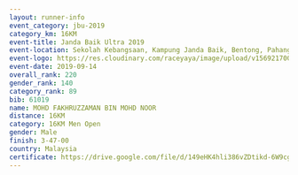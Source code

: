 ```yaml
---
layout: runner-info 
event_category: jbu-2019 
category_km: 16KM 
event-title: Janda Baik Ultra 2019 
event-location: Sekolah Kebangsaan, Kampung Janda Baik, Bentong, Pahang, Malaysia 
event-logo: https://res.cloudinary.com/raceyaya/image/upload/v1569217009/logo/janda-baik_vch1pc.jpg 
event-date: 2019-09-14
overall_rank: 220
gender_rank: 140
category_rank: 89
bib: 61019
name: MOHD FAKHRUZZAMAN BIN MOHD NOOR
distance: 16KM
category: 16KM Men Open
gender: Male
finish: 3-47-00
country: Malaysia
certificate: https://drive.google.com/file/d/149eHK4hli386vZDtikd-6W9cg-2N1Gpo/view?usp=sharing
---
```

